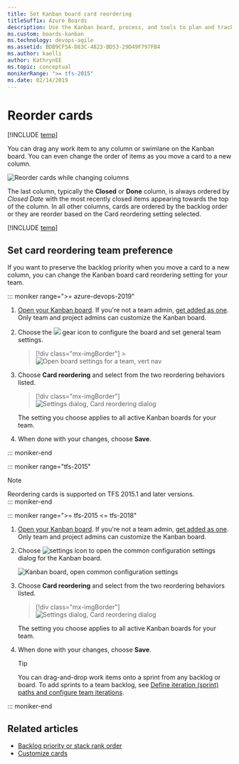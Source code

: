 ```yaml
---
title: Set Kanban board card reordering
titleSuffix: Azure Boards
description: Use the Kanban board, process, and tools to plan and track work in Azure Boards and Team Foundation Server
ms.custom: boards-kanban
ms.technology: devops-agile
ms.assetid: BDB9CF5A-D83C-4823-BD53-29D49F797FB4
ms.author: kaelli
author: KathrynEE
ms.topic: conceptual
monikerRange: ">= tfs-2015"
ms.date: 02/14/2019
---
```


# Reorder cards

[!INCLUDE [temp](../includes/version-vsts-tfs-2015-on.md)]  
<a id="reorder-cards"></a>

You can drag any work item to any column or swimlane on the Kanban board. You can even change the order of items as you move a card to a new column.

![Reorder cards while changing columns](media/8_7_02.gif)

<a id="card-reorder-note"></a>

The last column, typically the **Closed** or **Done** column, is always ordered by _Closed Date_ with the most recently closed items appearing towards the top of the column. In all other columns, cards are ordered by the backlog order or they are reorder based on the Card reordering setting selected.

[!INCLUDE [temp](../includes/prerequisites-team-settings.md)]

<a id="card-reorder-setting"></a>

## Set card reordering team preference

If you want to preserve the backlog priority when you move a card to a new column, you can change the Kanban board card reordering setting for your team.

::: moniker range=">= azure-devops-2019"

1. [Open your Kanban board](kanban-quickstart.md). If you're not a team admin, [get added as one](../../organizations/settings/add-team-administrator.md). Only team and project admins can customize the Kanban board.

1. Choose the ![](../../media/icons/blue-gear.png) gear icon to configure the board and set general team settings.

   > [!div class="mx-imgBorder"] > ![Open board settings for a team, vert nav](../../organizations/settings/media/configure-team/open-board-settings.png)

1. Choose **Card reordering** and select from the two reordering behaviors listed.

   > [!div class="mx-imgBorder"]  
   > ![Settings dialog, Card reordering dialog](../../boards/boards/media/kanban-card-reordering-up1.png)

   The setting you choose applies to all active Kanban boards for your team.

1. When done with your changes, choose **Save**.

::: moniker-end

::: moniker range="tfs-2015"

> [!NOTE]  
> Reordering cards is supported on TFS 2015.1 and later versions.  
> ::: moniker-end

::: moniker range=">= tfs-2015 <= tfs-2018"

1. [Open your Kanban board](kanban-quickstart.md). If you're not a team admin, [get added as one](../../organizations/settings/add-team-administrator.md). Only team and project admins can customize the Kanban board.

1. Choose ![settings icon](../../media/icons/team-settings-gear-icon.png) to open the common configuration settings dialog for the Kanban board.

   ![Kanban board, open common configuration settings](media/add-columns-open-settings-ts.png)

1. Choose **Card reordering** and select from the two reordering behaviors listed.

   > [!div class="mx-imgBorder"]  
   > ![Settings dialog, Card reordering dialog](../../boards/boards/media/kanban-card-reordering-up1.png)

   The setting you choose applies to all active Kanban boards for your team.

1. When done with your changes, choose **Save**.

   > [!TIP]
   > You can drag-and-drop work items onto a sprint from any backlog or board. To add sprints to a team backlog, see [Define iteration (sprint) paths and configure team iterations](../../organizations/settings/set-iteration-paths-sprints.md).

::: moniker-end

## Related articles

- [Backlog priority or stack rank order](../backlogs/backlogs-overview.md#stack-rank)
- [Customize cards](../../boards/boards/customize-cards.md)
